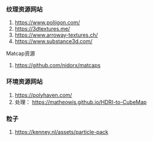 ### 纹理资源网站

1.  https://www.poliigon.com/
2. https://3dtextures.me/
3. https://www.arroway-textures.ch/
3. https://www.substance3d.com/

Matcap资源

1. https://github.com/nidorx/matcaps

### 环境资源网站

1. https://polyhaven.com/
2. 处理： https://matheowis.github.io/HDRI-to-CubeMap

### 粒子

1. https://kenney.nl/assets/particle-pack
